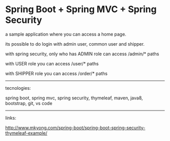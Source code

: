 # Spring Boot + Spring MVC + Spring Security

a sample application where you can access a home page.

its possible to do login with admin user, common user and shipper.

with spring security, only who has ADMIN role can access /admin/* paths

with USER role you can access /user/* paths

with SHIPPER role you can access /order/* paths

___

tecnologies:

spring boot, spring mvc, spring security, thymeleaf, maven, java8, bootstrap, git, vs code

___


links:

http://www.mkyong.com/spring-boot/spring-boot-spring-security-thymeleaf-example/